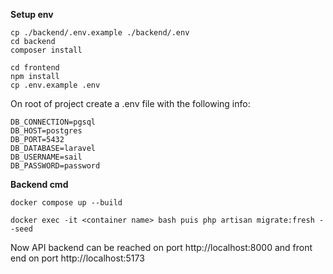 **Setup env**
```
cp ./backend/.env.example ./backend/.env
cd backend
composer install

cd frontend
npm install
cp .env.example .env
```

On root of project create a .env file with the following info: 
```
DB_CONNECTION=pgsql
DB_HOST=postgres
DB_PORT=5432
DB_DATABASE=laravel
DB_USERNAME=sail
DB_PASSWORD=password
```


**Backend cmd**

```
docker compose up --build

docker exec -it <container name> bash puis php artisan migrate:fresh --seed

```



  

Now API backend can be reached on port http://localhost:8000 and front end on port http://localhost:5173
